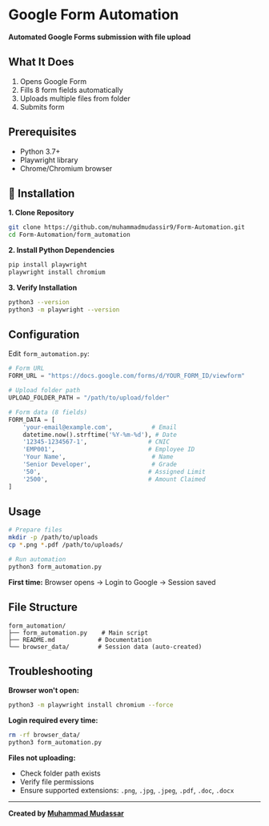 # Google Form Automation

**Automated Google Forms submission with file upload**

## What It Does

1. Opens Google Form
2. Fills 8 form fields automatically
3. Uploads multiple files from folder
4. Submits form

## Prerequisites

- Python 3.7+
- Playwright library
- Chrome/Chromium browser


## 🚀 Installation

**1. Clone Repository**
```bash
git clone https://github.com/muhammadmudassir9/Form-Automation.git
cd Form-Automation/form_automation
```

**2. Install Python Dependencies**
```bash
pip install playwright
playwright install chromium
```

**3. Verify Installation**
```bash
python3 --version
python3 -m playwright --version
```


## Configuration

Edit `form_automation.py`:

```python
# Form URL
FORM_URL = "https://docs.google.com/forms/d/YOUR_FORM_ID/viewform"

# Upload folder path
UPLOAD_FOLDER_PATH = "/path/to/upload/folder"

# Form data (8 fields)
FORM_DATA = [
    'your-email@example.com',           # Email
    datetime.now().strftime('%Y-%m-%d'), # Date
    '12345-1234567-1',                 # CNIC
    'EMP001',                          # Employee ID
    'Your Name',                        # Name
    'Senior Developer',                 # Grade
    '50',                              # Assigned Limit
    '2500',                            # Amount Claimed
]
```

## Usage

```bash
# Prepare files
mkdir -p /path/to/uploads
cp *.png *.pdf /path/to/uploads/

# Run automation
python3 form_automation.py
```

**First time:** Browser opens → Login to Google → Session saved

## File Structure

```
form_automation/
├── form_automation.py    # Main script
├── README.md            # Documentation
└── browser_data/        # Session data (auto-created)
```

## Troubleshooting

**Browser won't open:**
```bash
python3 -m playwright install chromium --force
```

**Login required every time:**
```bash
rm -rf browser_data/
python3 form_automation.py
```

**Files not uploading:**
- Check folder path exists
- Verify file permissions
- Ensure supported extensions: `.png`, `.jpg`, `.jpeg`, `.pdf`, `.doc`, `.docx`

---

**Created by [Muhammad Mudassar](https://github.com/muhammadmudassir9)**
